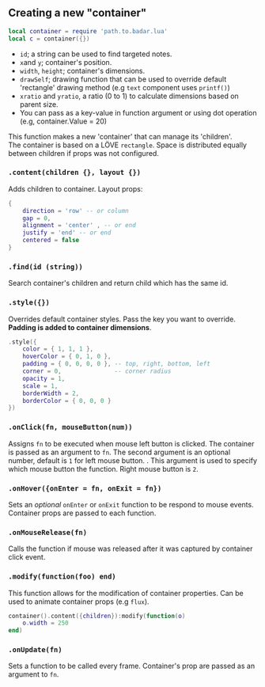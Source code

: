 ## Creating a new "container"

```lua
local container = require 'path.to.badar.lua'
local c = container({})
```

- `id`; a string can be used to find targeted notes.
- `x`and `y`; container's position.
- `width`, `height`; container's dimensions.
- `drawSelf`; drawing function that can be used to override default 'rectangle' drawing method (e.g `text` component uses `printf()`)
- `xratio` and `yratio`, a ratio (0 to 1) to calculate dimensions based on parent size.
- You can pass as a key-value in function argument or using dot operation (e.g, container.Value = 20)

This function makes a new 'container' that can manage its 'children'. <br>
The container is based on a LÖVE `rectangle`. Space is distributed equally between children if props was not configured.

### `.content(children {}, layout {})`

Adds children to container. Layout props:

```lua
{
    direction = 'row' -- or column
    gap = 0,
    alignment = 'center' , -- or end
    justify = 'end' -- or end
    centered = false
}

```

### `.find(id (string))`

Search container's children and return child which has the same id.

### `.style({})`

Overrides default container styles. Pass the key you want to override. **Padding is added to container dimensions**.

```lua
.style({
    color = { 1, 1, 1 },
    hoverColor = { 0, 1, 0 },
    padding = { 0, 0, 0, 0 }, -- top, right, bottom, left
    corner = 0,               -- corner radius
    opacity = 1,
    scale = 1,
    borderWidth = 2,
    borderColor = { 0, 0, 0 }
})
```

### `.onClick(fn, mouseButton(num))`

Assigns `fn` to be executed when mouse left button is clicked. The container is passed as an argument to `fn`. The second argument is an optional number, default is `1` for left mouse button. . This argument is used to specify which mouse button the function. Right mouse button is `2`.

### `.onHover({onEnter = fn, onExit = fn})`

Sets an _optional_ `onEnter` or `onExit` function to be respond to mouse events. Container props are passed to each function.

### `.onMouseRelease(fn)`

Calls the function if mouse was released after it was captured by container click event.

### `.modify(function(foo) end)`

This function allows for the modification of container properties. Can be used to animate container props (e.g `flux`).

```lua
container().content({children}):modify(function(o)
    o.width = 250
end)
```

### `.onUpdate(fn)`

Sets a function to be called every frame. Container's prop are passed as an argument to `fn`.
